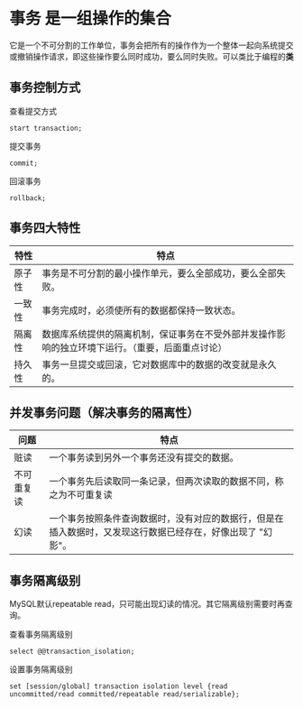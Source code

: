# 事务 是一组操作的集合

​	它是一个不可分割的工作单位，事务会把所有的操作作为一个整体一起向系统提交或撤销操作请求，即这些操作要么同时成功，要么同时失败。可以类比于编程的**类**

## 事务控制方式

查看提交方式

`start transaction;`

提交事务

`commit;`

回滚事务

`rollback;`

## 事务四大特性

| 特性   | 特点                                                         |
| ------ | ------------------------------------------------------------ |
| 原子性 | 事务是不可分割的最小操作单元，要么全部成功，要么全部失败。   |
| 一致性 | 事务完成时，必须使所有的数据都保持一致状态。                 |
| 隔离性 | 数据库系统提供的隔离机制，保证事务在不受外部并发操作影响的独立环境下运行。（重要，后面重点讨论） |
| 持久性 | 事务一旦提交或回滚，它对数据库中的数据的改变就是永久的。     |

## 并发事务问题（解决事务的隔离性）

| 问题       | 特点                                                         |
| ---------- | ------------------------------------------------------------ |
| 赃读       | 一个事务读到另外一个事务还没有提交的数据。                   |
| 不可重复读 | 一个事务先后读取同一条记录，但两次读取的数据不同，称之为不可重复读 |
| 幻读       | 一个事务按照条件查询数据时，没有对应的数据行，但是在插入数据时，又发现这行数据已经存在，好像出现了 "幻影"。 |

## 事务隔离级别

MySQL默认repeatable read，只可能出现幻读的情况。其它隔离级别需要时再查询。

查看事务隔离级别

`select @@transaction_isolation;`

设置事务隔离级别

`set [session/global] transaction isolation level {read uncommitted/read committed/repeatable read/serializable};`





